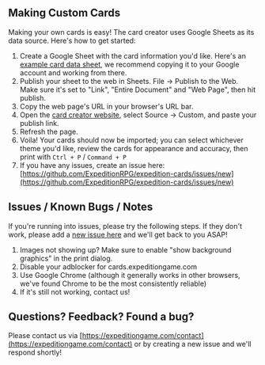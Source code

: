 ## Making Custom Cards

Making your own cards is easy! The card creator uses Google Sheets as its data source. Here's how to get started:

1. Create a Google Sheet with the card information you'd like. Here's an [example card data sheet](https://docs.google.com/spreadsheets/d/1MVZ2hqihag6QvbRgBGafOi_NbNhZ1TL2a1DH_ojG__o/edit#gid=987926921), we recommend copying it to your Google account and working from there.
2. Publish your sheet to the web in Sheets. File -> Publish to the Web. Make sure it's set to "Link", "Entire Document" and "Web Page", then hit publish.
3. Copy the web page's URL in your browser's URL bar.
4. Open the [card creator website](http://cards.expeditiongame.com), select Source -> Custom, and paste your publish link.
5. Refresh the page.
6. Voila! Your cards should now be imported; you can select whichever theme you'd like, review the cards for appearance and accuracy, then print with `Ctrl + P` / `Command + P`
7. If you have any issues, create an issue here: [https://github.com/ExpeditionRPG/expedition-cards/issues/new](https://github.com/ExpeditionRPG/expedition-cards/issues/new)

## Issues / Known Bugs / Notes

If you're running into issues, please try the following steps. If they don't work, please add a [new issue here](https://github.com/ExpeditionRPG/expedition-cards/issues/new) and we'll get back to you ASAP!

1. Images not showing up? Make sure to enable "show background graphics" in the print dialog.
2. Disable your adblocker for cards.expeditiongame.com
3. Use Google Chrome (although it generally works in other browsers, we've found Chrome to be the most consistently reliable)
4. If it's still not working, contact us!

## Questions? Feedback? Found a bug?

Please contact us via [https://expeditiongame.com/contact](https://expeditiongame.com/contact) or by creating a new issue and we'll respond shortly!
